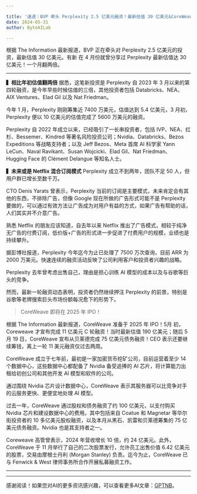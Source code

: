```yaml
---

title: '速递｜BVP 牵头 Perplexity 2.5 亿美元融资！最新估值 30 亿美元&CoreWeave 即将在 2025 年 IPO！'
date: 2024-05-31
author: ByteAILab

---
```


根据 The Information 最新报道，BVP 正在牵头对 Perplexity 2.5 亿美元的投资，最新估值 30 亿美元。有新 在 4 月份就曾分享过 Perplexity 最新估值达 30 亿美元！一个月翻两倍。

---


**▍相比年初估值翻两倍**
据悉，这笔新投资是 Perplexity 自 2023 年 3 月以来的第四轮融资，是今年早些时候估值的三倍，其他投资者包括 Databricks、NEA、AIX Ventures、Elad Gil 以及 Nat Friedman。

今年 1 月，Perplexity 刚刚筹集近 7400 万美元，估值达到 5.4 亿美元，3 月初，Perplexity 便以 10 亿美元的估值完成了 5600 万美元的融资。

Perplexity 自 2022 年成立以来，已经吸引了一长串投资者，包括 IVP、NEA、红杉、Bessemer、Kindred 等著名风险投资公司；Nvidia、Databricks、Bezos Expeditions 等战略支持者；以及 Jeff Bezos、Meta 首席 AI 科学家 Yann LeCun、Naval Ravikant、Susan Wojcicki、Elad Gil、Nat Friedman、Hugging Face 的 Clément Delangue 等知名人士。

**▍未来或是 Netflix 混合订阅模式**
Perplexity 成立不到两年，团队不足 50 人，但用户群已增长至数千万。

CTO Denis Yarats 曾表示，Perplexity 当前的订阅是主要模式，未来肯定会有其他的东西，不排除广告，但像 Google 现在所做的广告形式可能不是 Perplexity 要做的，可以通过有效方法让广告成为对用户有益的方式，如果广告有帮助的话，人们其实并不介意广告。

熟悉 Netflix 的朋友应该知道，自去年以来 Netflix 推出了广告模式，相较于纯净无广告的付费订阅，低价版+广告的形式进一步促进了付费用户的规模，业绩也是持续攀升。

据彭博社报道，Perplexity 今年迄今为止已处理了 7500 万次查询，目前 ARR 为 2000 万美元。快速连续的融资活动反映了公司利用客户和投资者兴趣的战略。

Perplexity 去年曾考虑出售自己，理由是担心训练 AI 模型的成本以及与谷歌等巨头的竞争。

然而，最新一轮融资动态表明，投资者仍然继续押注 Perplexity 的前景，特别是谷歌等老牌搜索巨头市场份额每况愈下的形势下。

> CoreWeave 即将在 2025 年 IPO！

根据 The Information 最新报道，CoreWeave 准备于 2025 年 IPO！5月 初，Coreweave 才宣布完成 11 亿美元 C 轮融资！当时最新估值 190 亿美元；随后 5 月 19 日，CoreWeave 宣布从贝莱德完成 75 亿美元债务融资！CEO 表示还要继续筹钱，离上一轮 11 美元融资仅过去两周。

CoreWeave 成立于七年前，最初是一家加密货币挖矿公司，目前运营着至少 14 个数据中心，这些数据中心都配备了 Nvidia 备受追捧的 AI 芯片，将计算能力出租给初创公司和其他开发 AI 模型和软件的公司。

通过围绕 Nvidia 芯片设计数据中心，CoreWeave 表示其服务器可以比竞争对手的云服务更快、更便宜地处理 AI 模型。

过去一年，CoreWeave 通过股权和债务融资了约 100 亿美元，以支付购买 Nvidia 芯片和建设数据中心的费用。其中包括来自 Coatue 和 Magnetar 等华尔街投资者的 10 多亿美元股权融资，以及本月从黑石、凯雷和贝莱德筹集的 75 亿美元债务融资。Nvidia 也是其支持者之一。

Coreweave 高管曾表示，2024 年营收增长 10 倍，约 24 亿美元。此外，CoreWeave 于 11 月举行了自己的二次股票发行，允许员工出售价值 6.42 亿美元的股票，交易由摩根士丹利 (Morgan Stanley) 负责。迄今为止，CoreWeave 已与 Fenwick & West 律师事务所合作开展私募融资工作。

---
---
感谢阅读！如果您对AI的更多资讯感兴趣，可以查看更多AI文章：[GPTNB](https://gptnb.com)。
